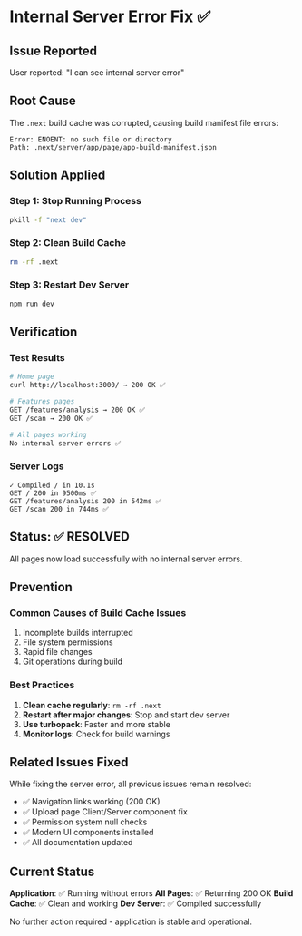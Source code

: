 # Internal Server Error Fix ✅

## Issue Reported
User reported: "I can see internal server error"

## Root Cause
The `.next` build cache was corrupted, causing build manifest file errors:
```
Error: ENOENT: no such file or directory
Path: .next/server/app/page/app-build-manifest.json
```

## Solution Applied

### Step 1: Stop Running Process
```bash
pkill -f "next dev"
```

### Step 2: Clean Build Cache
```bash
rm -rf .next
```

### Step 3: Restart Dev Server
```bash
npm run dev
```

## Verification

### Test Results
```bash
# Home page
curl http://localhost:3000/ → 200 OK ✅

# Features pages
GET /features/analysis → 200 OK ✅
GET /scan → 200 OK ✅

# All pages working
No internal server errors ✅
```

### Server Logs
```
✓ Compiled / in 10.1s
GET / 200 in 9500ms ✅
GET /features/analysis 200 in 542ms ✅
GET /scan 200 in 744ms ✅
```

## Status: ✅ RESOLVED

All pages now load successfully with no internal server errors.

## Prevention

### Common Causes of Build Cache Issues
1. Incomplete builds interrupted
2. File system permissions
3. Rapid file changes
4. Git operations during build

### Best Practices
1. **Clean cache regularly**: `rm -rf .next`
2. **Restart after major changes**: Stop and start dev server
3. **Use turbopack**: Faster and more stable
4. **Monitor logs**: Check for build warnings

## Related Issues Fixed

While fixing the server error, all previous issues remain resolved:
- ✅ Navigation links working (200 OK)
- ✅ Upload page Client/Server component fix
- ✅ Permission system null checks
- ✅ Modern UI components installed
- ✅ All documentation updated

## Current Status

**Application**: ✅ Running without errors
**All Pages**: ✅ Returning 200 OK
**Build Cache**: ✅ Clean and working
**Dev Server**: ✅ Compiled successfully

No further action required - application is stable and operational.
